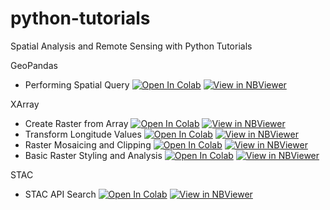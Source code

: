 # python-tutorials
Spatial Analysis and Remote Sensing with Python Tutorials

GeoPandas

* Performing Spatial Query [![Open In Colab](https://colab.research.google.com/assets/colab-badge.svg)](https://colab.research.google.com/github/spatialthoughts/python-tutorials/blob/main/performing_spatial_queries.ipynb)  [![View in NBViewer](https://raw.githubusercontent.com/jupyter/design/master/logos/Badges/nbviewer_badge.svg)](https://nbviewer.org/github/spatialthoughts/python-tutorials/blob/main/performing_spatial_queries.ipynb)

XArray

* Create Raster from Array [![Open In Colab](https://colab.research.google.com/assets/colab-badge.svg)](https://colab.research.google.com/github/spatialthoughts/python-tutorials/blob/main/raster_from_array.ipynb)  [![View in NBViewer](https://raw.githubusercontent.com/jupyter/design/master/logos/Badges/nbviewer_badge.svg)](https://nbviewer.org/github/spatialthoughts/python-tutorials/blob/main/raster_from_array.ipynb)
* Transform Longitude Values [![Open In Colab](https://colab.research.google.com/assets/colab-badge.svg)](https://colab.research.google.com/github/spatialthoughts/python-tutorials/blob/main/wrap_longitude.ipynb)  [![View in NBViewer](https://raw.githubusercontent.com/jupyter/design/master/logos/Badges/nbviewer_badge.svg)](https://nbviewer.org/github/spatialthoughts/python-tutorials/blob/main/wrap_longitude.ipynb)
* Raster Mosaicing and Clipping [![Open In Colab](https://colab.research.google.com/assets/colab-badge.svg)](https://colab.research.google.com/github/spatialthoughts/python-tutorials/blob/main/raster_mosaicing_and_clipping.ipynb)  [![View in NBViewer](https://raw.githubusercontent.com/jupyter/design/master/logos/Badges/nbviewer_badge.svg)](https://nbviewer.org/github/spatialthoughts/python-tutorials/blob/main/raster_mosaicing_and_clipping.ipynb)
* Basic Raster Styling and Analysis [![Open In Colab](https://colab.research.google.com/assets/colab-badge.svg)](https://colab.research.google.com/github/spatialthoughts/python-tutorials/blob/main//raster_styling_and_analysis.ipynb)  [![View in NBViewer](https://raw.githubusercontent.com/jupyter/design/master/logos/Badges/nbviewer_badge.svg)](https://nbviewer.org/github/spatialthoughts/python-tutorials/blob/main//raster_styling_and_analysis.ipynb)

STAC

* STAC API Search [![Open In Colab](https://colab.research.google.com/assets/colab-badge.svg)](https://colab.research.google.com/github/spatialthoughts/python-tutorials/blob/main/stac_api_search.ipynb)  [![View in NBViewer](https://raw.githubusercontent.com/jupyter/design/master/logos/Badges/nbviewer_badge.svg)](https://nbviewer.org/github/spatialthoughts/python-tutorials/blob/main/stac_api_search.ipynb)

